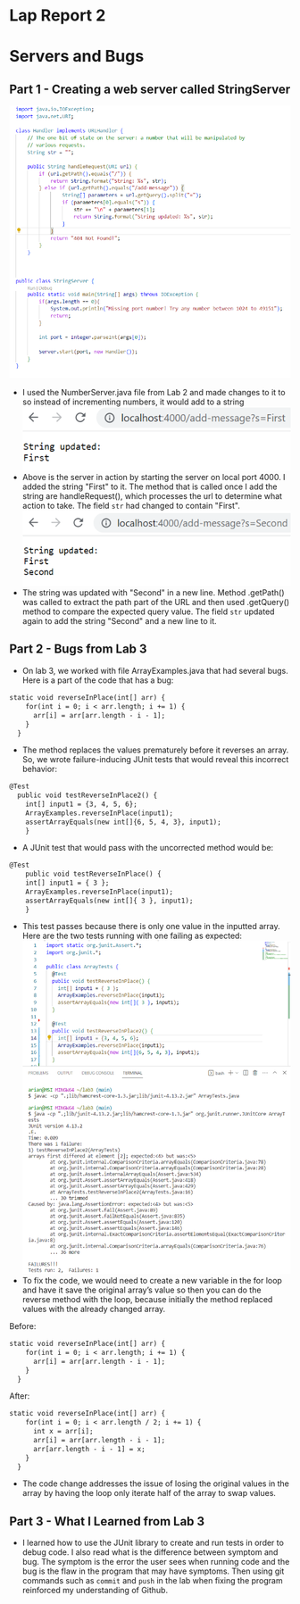 # Lap Report 2

# Servers and Bugs

## Part 1 - Creating a web server called StringServer
![StringServer Code](code.png)
 * I used the NumberServer.java file from Lab 2 and made changes to it to so instead of incrementing numbers, it would add to a string
![screenshot1](screenshot1.png)
 * Above is the server in action by starting the server on local port 4000. I added the string "First" to it. The method that is called once I add the string are handleRequest(), which processes the url to determine what action to take. The field `str` had changed to contain "First".
![screenshot2](screenshot2.png) 
 * The string was updated with "Second" in a new line. Method .getPath() was called to extract the path part of the URL and then used .getQuery() method to compare the expected query value. The field `str` updated again to add the string "Second" and a new line to it.

## Part 2 - Bugs from Lab 3
 * On lab 3, we worked with file ArrayExamples.java that had several bugs. Here is a part of the code that has a bug:
```
static void reverseInPlace(int[] arr) {
    for(int i = 0; i < arr.length; i += 1) {
      arr[i] = arr[arr.length - i - 1];
    }
  }
```
 * The method replaces the values prematurely before it reverses an array. So, we wrote failure-inducing JUnit tests that would reveal this incorrect behavior:
```
@Test
  public void testReverseInPlace2() {
    int[] input1 = {3, 4, 5, 6};
    ArrayExamples.reverseInPlace(input1);
    assertArrayEquals(new int[]{6, 5, 4, 3}, input1);
	}
```

 * A JUnit test that would pass with the uncorrected method would be:
```
@Test 
	public void testReverseInPlace() {
    int[] input1 = { 3 };
    ArrayExamples.reverseInPlace(input1);
    assertArrayEquals(new int[]{ 3 }, input1);
	}
```
* This test passes because there is only one value in the inputted array. Here are the two tests running with one failing as expected:
![Tests running](testsrunning.png)
* To fix the code, we would need to create a new variable in the for loop and have it save the original array’s value so then you can do the reverse method with the loop, because initially the method replaced values with the already changed array. 

Before:
```
static void reverseInPlace(int[] arr) {
    for(int i = 0; i < arr.length; i += 1) {
      arr[i] = arr[arr.length - i - 1];
    }
  }
```
After:
```
static void reverseInPlace(int[] arr) {
    for(int i = 0; i < arr.length / 2; i += 1) {
      int x = arr[i]; 
      arr[i] = arr[arr.length - i - 1];
      arr[arr.length - i - 1] = x; 
    }
  }
```
* The code change addresses the issue of losing the original values in the array by having the loop only iterate half of the array to swap values.

## Part 3 - What I Learned from Lab 3
* I learned how to use the JUnit library to create and run tests in order to debug code. I also read what is the difference between symptom and bug. The symptom is the error the user sees when running code and the bug is the flaw in the program that may have symptoms. Then using git commands such as `commit` and `push` in the lab when fixing the program reinforced my understanding of Github.

